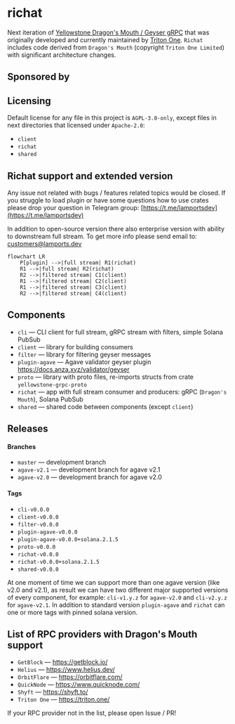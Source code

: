 # richat

Next iteration of [Yellowstone Dragon's Mouth / Geyser gRPC](https://github.com/rpcpool/yellowstone-grpc) that was originally developed and currently maintained by [Triton One](https://triton.one/). `Richat` includes code derived from `Dragon's Mouth` (copyright `Triton One Limited`) with significant architecture changes.

## Sponsored by

## Licensing

Default license for any file in this project is `AGPL-3.0-only`, except files in next directories that licensed under `Apache-2.0`:

- `client`
- `richat`
- `shared`

## Richat support and extended version

Any issue not related with bugs / features related topics would be closed. If you struggle to load plugin or have some questions how to use crates please drop your question in Telegram group: [https://t.me/lamportsdev](https://t.me/lamportsdev)

In addition to open-source version there also enterprise version with ability to downstream full stream. To get more info please send email to: [customers@lamports.dev](mailto:customers@lamports.dev)

```mermaid
flowchart LR
    P[plugin] -->|full stream| R1(richat)
    R1 -->|full stream| R2(richat)
    R2 -->|filtered stream| C1(client)
    R1 -->|filtered stream| C2(client)
    R1 -->|filtered stream| C3(client)
    R2 -->|filtered stream| C4(client)
```

## Components

- `cli` — CLI client for full stream, gRPC stream with filters, simple Solana PubSub
- `client` — library for building consumers
- `filter` — library for filtering geyser messages
- `plugin-agave` — Agave validator geyser plugin https://docs.anza.xyz/validator/geyser
- `proto` — library with proto files, re-imports structs from crate `yellowstone-grpc-proto`
- `richat` — app with full stream consumer and producers: gRPC (`Dragon's Mouth`), Solana PubSub
- `shared` — shared code between components (except `client`)

## Releases

#### Branches

- `master` — development branch
- `agave-v2.1` — development branch for agave v2.1
- `agave-v2.0` — development branch for agave v2.0

#### Tags

- `cli-v0.0.0`
- `client-v0.0.0`
- `filter-v0.0.0`
- `plugin-agave-v0.0.0`
- `plugin-agave-v0.0.0+solana.2.1.5`
- `proto-v0.0.0`
- `richat-v0.0.0`
- `richat-v0.0.0+solana.2.1.5`
- `shared-v0.0.0`

At one moment of time we can support more than one agave version (like v2.0 and v2.1), as result we can have two different major supported versions of every component, for example: `cli-v1.y.z` for `agave-v2.0` and `cli-v2.y.z` for `agave-v2.1`. In addition to standard version `plugin-agave` and `richat` can one or more tags with pinned solana version.

## List of RPC providers with Dragon's Mouth support

- `GetBlock` — https://getblock.io/
- `Helius` — https://www.helius.dev/
- `OrbitFlare` — https://orbitflare.com/
- `QuickNode` — https://www.quicknode.com/
- `Shyft` — https://shyft.to/
- `Triton One` — https://triton.one/

If your RPC provider not in the list, please open Issue / PR!
